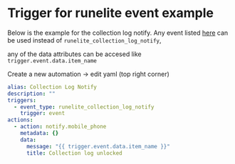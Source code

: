 # Trigger for runelite event example

Below is the example for the collection log notify. Any event listed [here](../README.md#events-triggers) can be used instead of `runelite_collection_log_notify`, 

any of the data attributes can be accesed like `trigger.event.data.item_name`

Create a new automation -> edit yaml (top right corner)

``` yaml
alias: Collection Log Notify
description: ""
triggers:
  - event_type: runelite_collection_log_notify
    trigger: event
actions:
  - action: notify.mobile_phone
    metadata: {}
    data:
      message: "{{ trigger.event.data.item_name }}"
      title: Collection log unlocked
```